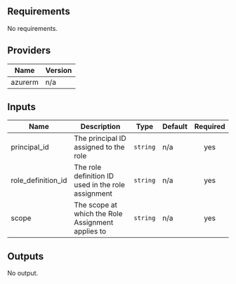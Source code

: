 ## Requirements

No requirements.

## Providers

| Name | Version |
|------|---------|
| azurerm | n/a |

## Inputs

| Name | Description | Type | Default | Required |
|------|-------------|------|---------|:--------:|
| principal\_id | The principal ID assigned to the role | `string` | n/a | yes |
| role\_definition\_id | The role definition ID used in the role assignment | `string` | n/a | yes |
| scope | The scope at which the Role Assignment applies to | `string` | n/a | yes |

## Outputs

No output.
